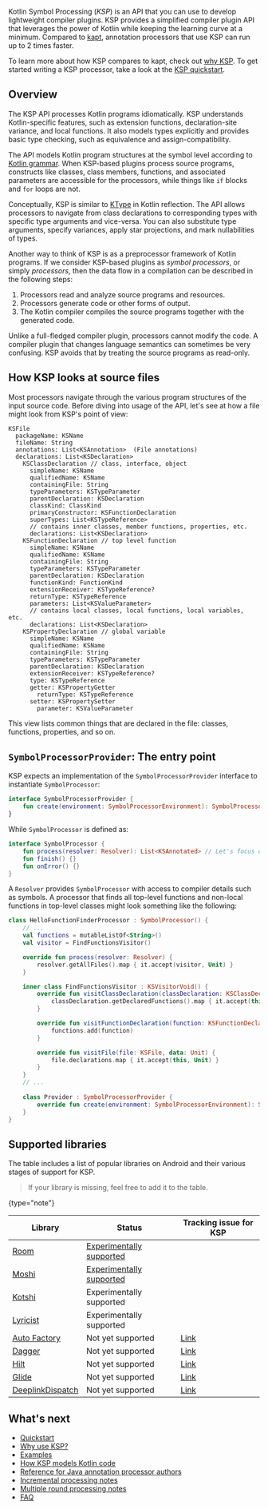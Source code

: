 [//]: # (title: Kotlin Symbol Processing API)

Kotlin Symbol Processing (_KSP_) is an API that you can use to develop lightweight compiler plugins. 
KSP provides a simplified compiler plugin API that leverages the power of Kotlin while keeping the learning curve at
a minimum. Compared to [kapt](kapt.md), annotation processors that use KSP can run up to 2 times faster.

To learn more about how KSP compares to kapt, check out [why KSP](ksp-why-ksp.md). 
To get started writing a KSP processor, take a look at the [KSP quickstart](ksp-quickstart.md).

## Overview

The KSP API processes Kotlin programs idiomatically. KSP understands Kotlin-specific features, such as extension functions, 
declaration-site variance, and local functions. It also models types explicitly and provides basic type checking, 
such as equivalence and assign-compatibility.

The API models Kotlin program structures at the symbol level according to [Kotlin grammar](https://kotlinlang.org/docs/reference/grammar.html). 
When KSP-based plugins process source programs, constructs like classes, class members, functions, and associated parameters are accessible for the
processors, while things like `if` blocks and `for` loops are not.

Conceptually, KSP is similar to [KType](https://kotlinlang.org/api/latest/jvm/stdlib/kotlin.reflect/-k-type/) in Kotlin reflection. 
The API allows processors to navigate from class declarations to corresponding types with specific type arguments and vice-versa. 
You can also substitute type arguments, specify variances, apply star projections, and mark nullabilities of types.

Another way to think of KSP is as a preprocessor framework of Kotlin programs. If we consider KSP-based plugins as 
_symbol processors_, or simply _processors_, then the data flow in a compilation can be described in the following steps:

1. Processors read and analyze source programs and resources.
2. Processors generate code or other forms of output.
3. The Kotlin compiler compiles the source programs together with the generated code.

Unlike a full-fledged compiler plugin, processors cannot modify the code. 
A compiler plugin that changes language semantics can sometimes be very confusing. 
KSP avoids that by treating the source programs as read-only.

## How KSP looks at source files

Most processors navigate through the various program structures of the input source code. 
Before diving into usage of the API, let's see at how a file might look from KSP's point of view:

```text
KSFile
  packageName: KSName
  fileName: String
  annotations: List<KSAnnotation>  (File annotations)
  declarations: List<KSDeclaration>
    KSClassDeclaration // class, interface, object
      simpleName: KSName
      qualifiedName: KSName
      containingFile: String
      typeParameters: KSTypeParameter
      parentDeclaration: KSDeclaration
      classKind: ClassKind
      primaryConstructor: KSFunctionDeclaration
      superTypes: List<KSTypeReference>
      // contains inner classes, member functions, properties, etc.
      declarations: List<KSDeclaration>
    KSFunctionDeclaration // top level function
      simpleName: KSName
      qualifiedName: KSName
      containingFile: String
      typeParameters: KSTypeParameter
      parentDeclaration: KSDeclaration
      functionKind: FunctionKind
      extensionReceiver: KSTypeReference?
      returnType: KSTypeReference
      parameters: List<KSValueParameter>
      // contains local classes, local functions, local variables, etc.
      declarations: List<KSDeclaration>
    KSPropertyDeclaration // global variable
      simpleName: KSName
      qualifiedName: KSName
      containingFile: String
      typeParameters: KSTypeParameter
      parentDeclaration: KSDeclaration
      extensionReceiver: KSTypeReference?
      type: KSTypeReference
      getter: KSPropertyGetter
        returnType: KSTypeReference
      setter: KSPropertySetter
        parameter: KSValueParameter
```

This view lists common things that are declared in the file: classes, functions, properties, and so on.

## `SymbolProcessorProvider`: The entry point

KSP expects an implementation of the `SymbolProcessorProvider` interface to instantiate `SymbolProcessor`:

```kotlin
interface SymbolProcessorProvider {
    fun create(environment: SymbolProcessorEnvironment): SymbolProcessor
}
```

While `SymbolProcessor` is defined as:

```kotlin
interface SymbolProcessor {
    fun process(resolver: Resolver): List<KSAnnotated> // Let's focus on this
    fun finish() {}
    fun onError() {}
}
```

A `Resolver` provides `SymbolProcessor` with access to compiler details such as symbols. 
A processor that finds all top-level functions and non-local functions in top-level classes might look something like 
the following:

```kotlin
class HelloFunctionFinderProcessor : SymbolProcessor() {
    // ...
    val functions = mutableListOf<String>()
    val visitor = FindFunctionsVisitor()

    override fun process(resolver: Resolver) {
        resolver.getAllFiles().map { it.accept(visitor, Unit) }
    }

    inner class FindFunctionsVisitor : KSVisitorVoid() {
        override fun visitClassDeclaration(classDeclaration: KSClassDeclaration, data: Unit) {
            classDeclaration.getDeclaredFunctions().map { it.accept(this, Unit) }
        }

        override fun visitFunctionDeclaration(function: KSFunctionDeclaration, data: Unit) {
            functions.add(function)
        }

        override fun visitFile(file: KSFile, data: Unit) {
            file.declarations.map { it.accept(this, Unit) }
        }
    }
    // ...
    
    class Provider : SymbolProcessorProvider {
        override fun create(environment: SymbolProcessorEnvironment): SymbolProcessor = TODO()
    }
}
```

## Supported libraries

The table includes a list of popular libraries on Android and their various stages of support for KSP. 

> If your library is missing, feel free to add it to the table.
> 
{type="note"}

|Library|Status|Tracking issue for KSP|
|---|---|---|
|[Room](https://developer.android.com/jetpack/androidx/releases/room)|[Experimentally supported](https://developer.android.com/jetpack/androidx/releases/room#2.3.0-beta02)|   |
|[Moshi](https://github.com/square/moshi)|[Experimentally supported](https://github.com/ZacSweers/MoshiX/tree/main/moshi-ksp)|   |
|[Kotshi](https://github.com/ansman/kotshi)|Experimentally supported|   |
|[Lyricist](https://github.com/adrielcafe/lyricist)|Experimentally supported|   |
|[Auto Factory](https://github.com/google/auto/tree/master/factory)|Not yet supported|[Link](https://github.com/google/auto/issues/982)|
|[Dagger](https://github.com/google/dagger)|Not yet supported|[Link](https://github.com/google/dagger/issues/2349)|
|[Hilt](https://developer.android.com/jetpack/androidx/releases/hilt)|Not yet supported|[Link](https://issuetracker.google.com/179057202)|
|[Glide](https://github.com/bumptech/glide)|Not yet supported|[Link](https://github.com/bumptech/glide/issues/4492)|
|[DeeplinkDispatch](https://github.com/airbnb/DeepLinkDispatch)|Not yet supported|[Link](https://github.com/airbnb/DeepLinkDispatch/issues/307)|

## What's next

* [Quickstart](ksp-quickstart.md)
* [Why use KSP?](ksp-why-ksp.md)
* [Examples](ksp-examples.md)
* [How KSP models Kotlin code](ksp-additional-details.md)
* [Reference for Java annotation processor authors](ksp-reference.md)
* [Incremental processing notes](ksp-incremental.md)
* [Multiple round processing notes](ksp-multi-round.md)
* [FAQ](ksp-faq.md)